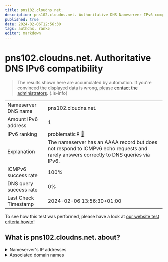 ```yaml
---
title: pns102.cloudns.net.
description: pns102.cloudns.net. Authoritative DNS Nameserver IPv6 compatibility
published: true
date: 2024-02-06T12:56:30
tags: authdns, rank5
editor: markdown
---
```


# pns102.cloudns.net. Authoritative DNS IPv6 compatibility

> The results shown here are accumulated by automation. If you're convinced the displayed data is wrong, please [contact the administrators](/howto/chat). 
{.is-info}




|   |   |
| - | - |
| Nameserver DNS name | pns102.cloudns.net.
| Amount IPv6 address | 1
| IPv6 ranking | problematic :arrow_double_down: [🔗](/howto/ranking) |
| Explanation | The nameserver has an AAAA record but does not respond to ICMPv6 echo requests and rarely answers correctly to DNS queries via IPv6. |
| ICMPv6 success rate | 100%|
| DNS query success rate | 0% |
| Last Check Timestamp | 2024-02-06 13:56:30+01:00 |

To see how this test was performed, please have a look at [our website test criteria howto](/howto/testcriteria/authdns)!


## What is pns102.cloudns.net. about?




<details>
<summary>Nameserver's IP addresses</summary>

2a06:fb00:1::2:99

</details>



<details>
<summary>Associated domain names</summary>

www.spiegel.de

</details>
